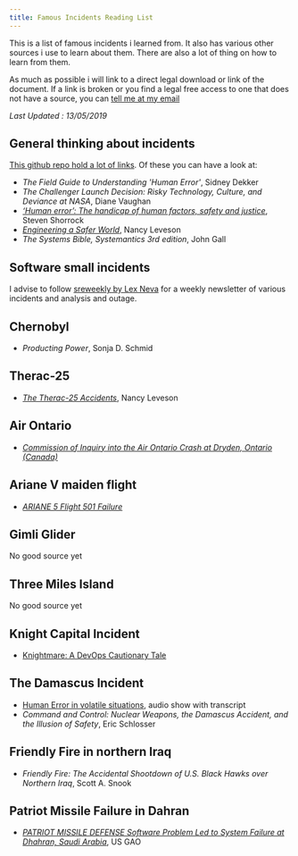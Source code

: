```yaml
---
title: Famous Incidents Reading List
---
```

This is a list of famous incidents i learned from. It also has various other
sources i use to learn about them. There are also a lot of thing on how to learn
from them.
<!--more-->

As much as possible i will link to a direct legal download or link of the
document. If a link is broken or you find a legal free access to one that does
not have a source, you can [tell me at my
email](mailto:depierre.thomas@gmail.com)

_Last Updated : 13/05/2019_

## General thinking about incidents

[This github repo hold a lot of
links](https://github.com/lorin/resilience-engineering). Of these you can have a
look at:

* _The Field Guide to Understanding 'Human Error'_, Sidney Dekker
* _The Challenger Launch Decision: Risky Technology, Culture, and Deviance at
  NASA_, Diane Vaughan
* [_‘Human error’: The handicap of human factors, safety and
  justice_](https://humanisticsystems.com/2013/09/21/human-error-the-handicap-of-human-factors-safety-and-justice/),
  Steven Shorrock
* [_Engineering a Safer
  World_](https://mitpress.mit.edu/books/engineering-safer-world), Nancy Leveson
* _The Systems Bible, Systemantics 3rd edition_, John Gall

## Software small incidents

I advise to follow [sreweekly by Lex Neva](https://sreweekly.com/) for a weekly
newsletter of various incidents and analysis and outage.

## Chernobyl

* _Producting Power_, Sonja D. Schmid

## Therac-25

* [_The Therac-25 Accidents_](http://sunnyday.mit.edu/papers/therac.pdf), Nancy Leveson

## Air Ontario

* [_Commission of Inquiry into the Air Ontario Crash at Dryden, Ontario (Canada)_](http://epe.lac-bac.gc.ca/100/200/301/pco-bcp/commissions-ef/moshansky1992-eng/moshansky1992-eng.htm)

## Ariane V maiden flight

* [_ARIANE 5 Flight 501 Failure_](http://sunnyday.mit.edu/nasa-class/Ariane5-report.html)

## Gimli Glider

No good source yet

## Three Miles Island

No good source yet

## Knight Capital Incident

* [Knightmare: A DevOps Cautionary Tale](https://dougseven.com/2014/04/17/knightmare-a-devops-cautionary-tale/)

## The Damascus Incident

* [Human Error in volatile
  situations](https://www.thisamericanlife.org/634/human-error-in-volatile-situations),
  audio show with transcript
* _Command and Control: Nuclear Weapons, the Damascus Accident, and the Illusion
  of Safety_, Eric Schlosser

## Friendly Fire in northern Iraq

* _Friendly Fire: The Accidental Shootdown of U.S. Black Hawks over Northern
  Iraq_, Scott A. Snook

## Patriot Missile Failure in Dahran

* [_PATRIOT MISSILE DEFENSE Software Problem Led to System Failure at Dhahran,
  Saudi Arabia_](https://www.gao.gov/assets/220/215614.pdf), US GAO
